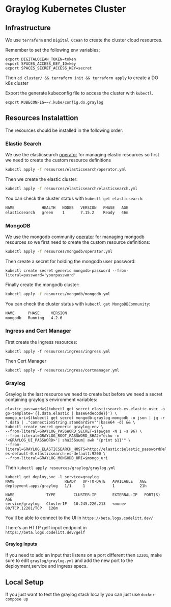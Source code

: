 # Graylog Kubernetes Cluster

## Infrastructure

We use `terraform` and `Digital Ocean` to create the cluster cloud resources.

Remember to set the following env variables:

```
export DIGITALOCEAN_TOKEN=token
export SPACES_ACCESS_KEY_ID=key
export SPACES_SECRET_ACCESS_KEY=secret
```

Then `cd cluster/ && terraform init && terraform apply` to create a DO k8s cluster

Export the generate kubeconfig file to access the cluster with `kubectl`.
```
export KUBECONFIG=~/.kube/config.do.graylog
```

## Resources Instalattion

The resources should be installed in the following order:

### Elastic Search

We use the elasticsearch [operator](https://www.elastic.co/guide/en/cloud-on-k8s/current/index.html) for managing elastic resources so first we need to create the custom resource definitions

```sh
kubectl apply -f resources/elasticsearch/operator.yml
```

Then we create the elastic cluster:

```sh
kubectl apply -f resources/elasticsearch/elasticsearch.yml
```

You can check the cluster status with `kubectl get elasticsearch`:

```sh
NAME            HEALTH   NODES   VERSION   PHASE   AGE
elasticsearch   green    1       7.15.2    Ready   46m
```


### MongoDB

We use the mongodb community [operator](https://github.com/mongodb/mongodb-kubernetes-operator) for managing mongodb resources so we first need to create the custom resource definitions:

```sh
kubectl apply -f resources/mongodb/operator.yml
```

Then create a secret for holding the mongodb user password:

```
kubectl create secret generic mongodb-password --from-literal=password='yourpassword'
```

Finally create the mongodb cluster:

```sh
kubectl apply -f resources/mongodb/mongodb.yml
```

You can check the cluster status with `kubectl get MongoDBCommunity`:

```sh
NAME      PHASE     VERSION
mongodb   Running   4.2.6
```

### Ingress and Cert Manager

First create the ingress resources:

```
kubectl apply -f resources/ingress/ingress.yml
```

Then Cert Manager
```
kubectl apply -f resources/ingress/certmanager.yml
```

### Graylog

Graylog is the last resource we need to create but before we need a secret containing graylog's environment variables:

```
elastic_password=$(kubectl get secret elasticsearch-es-elastic-user -o go-template='{{.data.elastic | base64decode}}') \
mongo_uri=$(kubectl get secret mongodb-graylog-mongodb -o json | jq -r '.data | ."connectionString.standardSrv"'|base64 -d) && \
kubectl create secret generic graylog-env \
--from-literal=GRAYLOG_PASSWORD_SECRET=$(pwgen -N 1 -s 96) \
--from-literal=GRAYLOG_ROOT_PASSWORD_SHA2="echo -n '<GRAYLOG_UI_PASSWORD>'| sha256sum| awk '{print $1}'" \
--from-literal=GRAYLOG_ELASTICSEARCH_HOSTS=http://elastic:$elastic_password@elasticsearch-es-default-0.elasticsearch-es-default:9200 \
--from-literal=GRAYLOG_MONGODB_URI=$mongo_uri
```

Then `kubectl apply resources/graylog/graylog.yml`

```
kubectl get deploy,svc -l service=graylog
NAME                      READY   UP-TO-DATE   AVAILABLE   AGE
deployment.apps/graylog   1/1     1            1           21h

NAME              TYPE        CLUSTER-IP       EXTERNAL-IP   PORT(S)            AGE
service/graylog   ClusterIP   10.245.226.213   <none>        80/TCP,12201/TCP   126m
```

You'll be able to connect to the UI in `https://beta.logs.codelitt.dev/`

There's an HTTP gelf input endpoint in `https://beta.logs.codelitt.dev/gelf`

#### Graylog Inputs

If you need to add an input that listens on a port different then `12201`, make sure to edit `graylog/graylog.yml` and add the new port to the deployment,service and ingress specs.

## Local Setup

If you just want to test the graylog stack locally you can just use `docker-compose up`